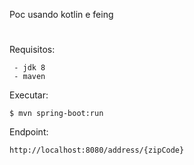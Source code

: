 Poc usando kotlin e feing
#
Requisitos:
````
 - jdk 8
 - maven
````

Executar:
````
$ mvn spring-boot:run
````
Endpoint:
````
http://localhost:8080/address/{zipCode}
````

